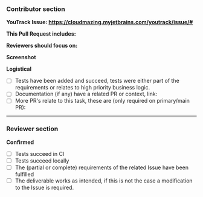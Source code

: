 <!--
IMPORTANT: Pull requests are a crucial part in the development process. As a company we firmly believe in finding the
    best balance between excellent code and efficiency. As such we laid down the following checklist to confirm
    we are on the right path.
-->

### Contributor section

<!-- First of all let's relate this Pull Request to our other systems if possible: -->
**YouTrack Issue: https://cloudmazing.myjetbrains.com/youtrack/issue/#**
<!-- If there's a related design document, please add a link here -->

**This Pull Request includes:**
<!-- Give a brief description of the areas that have changed, and possibly a short reasoning of why 
    this implementation is preferred over alternatives -->

**Reviewers should focus on:**
<!-- fill this out, ask for feedback on specific changes you are unsure about -->

**Screenshot**
<!-- include an image of the most relevant user-facing change, if any -->

**Logistical**
<!-- Please fill these out so that we understand the impact of this PR better -->
- [ ] Tests have been added and succeed, tests were either part of the requirements or relates to high priority business logic.
- [ ] Documentation (if any) have a related PR or context, link: 
- [ ] More PR's relate to this task, these are (only required on primary/main PR):
<!--
  - [ ] https://github.com/WH-CloudMazing/...
-->

---

<!--
IMPORTANT: the following section is for the reviewer, 
    the list contains subtle reminders of steps to take doing a PR review.
-->

### Reviewer section

**Confirmed**

- [ ] Tests succeed in CI
- [ ] Tests succeed locally
- [ ] The (partial or complete) requirements of the related Issue have been fulfilled
- [ ] The deliverable works as intended, if this is not the case a modification to the Issue is required.
